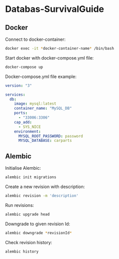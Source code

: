 # Databas-SurvivalGuide

## Docker
Connect to docker-container:
```sh
docker exec -it *docker-container-name* /bin/bash
```
Start docker with docker-compose.yml file:
```sh
docker-compose up
```
Docker-compose.yml file example:
```yml
version: "3"

services:
  db:
    image: mysql:latest
    container_name: "MySQL_DB"
    ports:
      - "33006:3306"
    cap_add:
      - SYS_NICE
    environment:
      MYSQL_ROOT_PASSWORD: password
      MYSQL_DATABASE: carparts
```
## Alembic
Initialise Alembic:
```sh
alembic init migrations
```
Create a new revision with description:
```sh
alembic revision -m 'description'
```
Run revisions:
```sh
alembic upgrade head
```
Downgrade to given revision Id:
```sh
alembic downgrade *revisionId*
```
Check revision history:
```sh
alembic history
```
